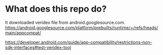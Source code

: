 # What does this repo do?

It downloaded veridex file from android.googlesource.com.
https://android.googlesource.com/platform/prebuilts/runtime/+/refs/heads/main/appcompat/

https://developer.android.com/guide/app-compatibility/restrictions-non-sdk-interfaces#test-veridex-tool
